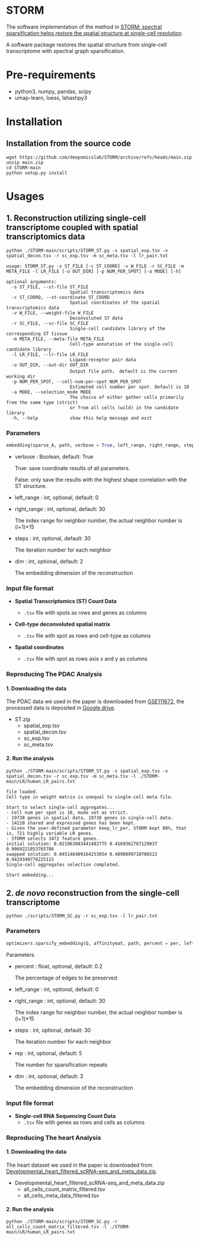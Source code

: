 # STORM
The software implementation of the method in 
[STORM: spectral sparsification helps restore the spatial structure at single-cell resolution](https://www.biorxiv.org/content/10.1101/2022.01.25.477389v1).

A software package restores the spatial structure from single-cell transcriptome with spectral graph sparsification.

# Pre-requirements
* python3, numpy, pandas, scipy
* umap-learn, loess, lshashpy3
# Installation
## Installation from the source code
```shell
wget https://github.com/deepomicslab/STORM/archive/refs/heads/main.zip
unzip main.zip
cd STORM-main
python setup.py install
```
# Usages
## 1. Reconstruction utilizing single-cell transcriptome coupled with spatial transcriptomics data
```shell
python ./STORM-main/scripts/STORM_ST.py -s spatial_exp.tsv -v spatial_decon.tsv -r sc_exp.tsv -m sc_meta.tsv -l lr_pair.txt
```
```
usage: STORM_ST.py -s ST_FILE [-c ST_COORD] -v W_FILE -r SC_FILE -m META_FILE -l LR_FILE [-o OUT_DIR] [-p NUM_PER_SPOT] [-a MODE] [-h] 

optional arguments:
  -s ST_FILE, --st-file ST_FILE
                        Spatial transcriptomics data
  -c ST_COORD, --st-coordinate ST_COORD
                        Spatial coordinates of the spatial transcriptomics data
  -v W_FILE, --weight-file W_FILE
                        Deconvoluted ST data
  -r SC_FILE, --sc-file SC_FILE
                        Single-cell candidate library of the corresponding ST tissue
  -m META_FILE, --meta-file META_FILE
                        Cell-type annotation of the single-cell candidate library
  -l LR_FILE, --lr-file LR_FILE
                        Ligand-receptor pair data
  -o OUT_DIR, --out-dir OUT_DIR
                        Output file path， default is the current working dir
  -p NUM_PER_SPOT, --cell-num-per-spot NUM_PER_SPOT
                        Estimated cell number per spot. Default is 10
  -a MODE, --selection_mode MODE
                        The choice of either gather cells primarily from the same type (strict) 
                        or from all cells (wild) in the candidate library
  -h, --help            show this help message and exit                      
```
### Parameters
```python
embedding(sparse_A, path, verbose = True, left_range, right_range, steps, dim)
```
* verbose : Boolean, default: True

    True: save coordinate results of all parameters.
    
    False: only save the results with the highest shape correlation with the ST structure.
    
* left_range : int, optional, default: 0

* right_range : int, optional, default: 30

    The index range for neighbor number, the actual neighbor number is (i+1)*15
    
* steps : int, optional, default: 30

    The iteration number for each neighbor

* dim : int, optional, default: 2

    The embedding dimension of the reconstruction
    
### Input file format
* **Spatial Transcriptomics (ST) Count Data**
  * `.tsv` file with spots as rows and genes as columns

* **Cell-type deconvoluted spatial matrix**
  * `.tsv` file with spot as rows and cell-type as columns
 
* **Spatial coordinates**
  * `.tsv` file with spot as rows axis x and y as columns 

### Reproducing The PDAC Analysis
#### 1. Downloading the data
The PDAC data we used in the paper is downloaded from [GSE111672](https://www.ncbi.nlm.nih.gov/geo/query/acc.cgi?acc=GSE111672), the processed data is deposited in [Google drive](https://drive.google.com/file/d/1r4hiv9z0HgmnXNRyYHk7FMg69hhFL579/view?usp=sharing).
- ST.zip
  - spatial_exp.tsv 
  - spatial_decon.tsv
  - sc_exp.tsv
  - sc_meta.tsv
#### 2. Run the analysis
```shell
python ./STORM-main/scripts/STORM_ST.py -s spatial_exp.tsv -v spatial_decon.tsv -r sc_exp.tsv -m sc_meta.tsv -l ./STORM-main/LR/human_LR_pairs.txt
```
```console
file loaded.
Cell type in weight matrix is unequal to single-cell meta file.

Start to select single-cell aggregates...
- Cell num per spot is 10, mode set as strict.
- 19738 genes in spatial data, 19738 genes in single-cell data.
- 14210 shared and expressed genes has been kept.
- Given the user-defined parameter keep_lr_per, STORM kept 80%, that is, 721 highly variable LR genes.
- STORM selects 3472 feature genes.
initial solution: 0.021963083441482775 0.4169362767129037 0.9069221853765786
swapped solution: 0.045146409164253054 0.4890899710706522 0.9419340778225115
Single-cell aggregates selection completed.

Start embedding...

```

## 2. *de novo* reconstruction from the single-cell transcriptome
```shell
python ./scripts/STORM_SC.py -r sc_exp.tsv -l lr_pair.txt
```
### Parameters 
```python
optimizers.sparsify_embedding(Q, affinitymat, path, percent = per, left_range = 0, right_range = 30, steps = 30, rep = 5, dim = 3)
```
Parameters
* percent : float, optional, default: 0.2
  
  The percentage of edges to be preserved
  
* left_range : int, optional, default: 0

* right_range : int, optional, default: 30

    The index range for neighbor number, the actual neighbor number is (i+1)*15
    
* steps : int, optional, default: 30

    The iteration number for each neighbor
    
* rep : int, optional, default: 5

    The number for sparsification repeats

* dim : int, optional, default: 3

    The embedding dimension of the reconstruction

### Input file format
* **Single-cell RNA Sequencing Count Data**
  * `.tsv` file with genes as rows and cells as columns

### Reproducing The heart Analysis
#### 1. Downloading the data
The heart dataset we used in the paper is downloaded from [Developmental_heart_filtered_scRNA-seq_and_meta_data.zip](https://data.mendeley.com/datasets/mbvhhf8m62/2/files/33fb42ae-7b40-4a70-b61d-676f44d68d4c).
- Developmental_heart_filtered_scRNA-seq_and_meta_data.zip
  - all_cells_count_matrix_filtered.tsv
  - all_cells_meta_data_filtered.tsv
#### 2. Run the analysis
```shell
python ./STORM-main/scripts/STORM_SC.py -r all_cells_count_matrix_filtered.tsv -l ./STORM-main/LR/human_LR_pairs.txt
```
